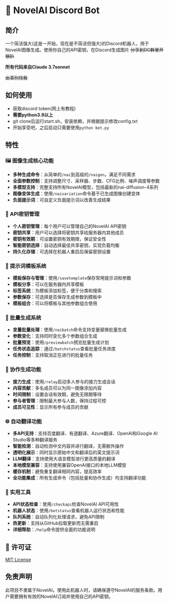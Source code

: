 # 🎨 NovelAI Discord Bot

## 简介
一个简洁强大(这是一开始，现在是不简洁但强大)的Discord机器人，用于NovelAI图像生成。使用你自己的API密钥，在Discord生成图片
~~分享到DC群里开银趴~~

**所有代码来自Claude 3.7sonnet**

~~出事别找我~~

## 如何使用
- 获取discord token(网上有教程)
- **需要python3.9以上**
- git clone后运行start.sh，安装依赖，并根据提示修改config.txt
- 开始享受吧，之后启动只需要使用`python bot.py`

## 特性

### 🖼️ 图像生成核心功能

- **多种生成命令**：从简单的`/nai`到高级的`/naigen`，满足不同需求
- **全面参数控制**：支持调整尺寸、采样器、步数、CFG比例、噪声调度等参数
- **多模型支持**：完整支持所有NovelAI模型，包括最新的nai-diffusion-4系列
- **图像变体生成**：使用`/naivariation`命令基于已生成图像创建变体
- **负面提示词**：可自定义负面提示词以改善生成结果

### 🔑 API密钥管理

- **个人密钥管理**：每个用户可以管理自己的NovelAI API密钥
- **密钥共享**：用户可以选择将密钥共享给服务器内其他成员
- **密钥有效期**：可设置密钥有效期限，保证安全性
- **智能密钥选择**：自动选择最佳共享密钥，实现负载均衡
- **持久化存储**：可选择在机器人重启后保留密钥设置

### 📝 提示词模板系统

- **模板保存与管理**：使用`/savetemplate`保存常用提示词和参数
- **模板分享**：可以在服务器内共享模板
- **标签系统**：为模板添加标签，便于分类和搜索
- **参数保存**：可选择是否保存生成参数到模板中
- **模板组合**：可以将模板与其他参数组合使用

### 🔄 批量生成系统

- **变量批量处理**：使用`/naibatch`命令支持变量替换批量生成
- **参数变化**：支持同时变化多个参数组合生成
- **批量预览**：使用`/previewbatch`预览批量生成计划
- **任务状态追踪**：通过`/batchstatus`查看批量任务进度
- **任务控制**：支持取消正在进行的批量任务

### 👥 协作生成功能

- **接力生成**：使用`/relay`启动多人参与的接力生成会话
- **内容贡献**：多名成员可以为同一图像添加内容
- **时间限制**：设置会话有效期，避免无限期等待
- **参与者管理**：限制最大参与人数，保持过程可控
- **成员可见性**：显示所有参与成员的贡献

### 🌐 自动翻译功能

- **多API支持**：支持百度翻译、有道翻译、Azure翻译、OpenAI和Google AI Studio等多种翻译服务
- **智能检测**：自动检测中文内容并进行翻译，无需额外操作
- **透明化展示**：同时显示原始中文和翻译后的英文提示词
- **LLM翻译**：支持使用大语言模型进行更高质量的翻译
- **本地模型兼容**：支持使用兼容OpenAI接口的本地LLM模型
- **缓存机制**：避免重复翻译相同内容，提高效率
- **全功能集成**：所有生成命令（包括批量和协作生成）均支持翻译功能

### 🔧 实用工具

- **API状态检查**：使用`/checkapi`检查NovelAI API可用性
- **机器人状态**：使用`/botstatus`查看机器人运行状态和性能
- **队列系统**：自动队列化处理请求，避免API限制
- **热更新**：支持从GitHub拉取更新而无需重启
- **详细帮助**：`/help`命令提供全面的功能说明


## 📜 许可证

[MIT License](LICENSE)

## 免责声明

此项目不隶属于NovelAI。使用此机器人时，请确保遵守NovelAI的服务条款。用户需要拥有有效的NovelAI订阅并使用自己的API密钥。
